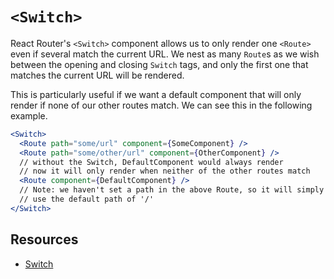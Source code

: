 # `<Switch>`

React Router's `<Switch>` component allows us to only render one
`<Route>` even if several match the current URL. We nest as many
`Route`s as we wish between the opening and closing `Switch` tags, and
only the first one that matches the current URL will be rendered.

This is particularly useful if we want a default component that will
only render if none of our other routes match. We can see this in the
following example.

```jsx
<Switch>
  <Route path="some/url" component={SomeComponent} />
  <Route path="some/other/url" component={OtherComponent} />
  // without the Switch, DefaultComponent would always render
  // now it will only render when neither of the other routes match
  <Route component={DefaultComponent} />
  // Note: we haven't set a path in the above Route, so it will simply
  // use the default path of '/'
</Switch>
```

## Resources

* [Switch](https://reacttraining.com/react-router/web/api/Switch)
